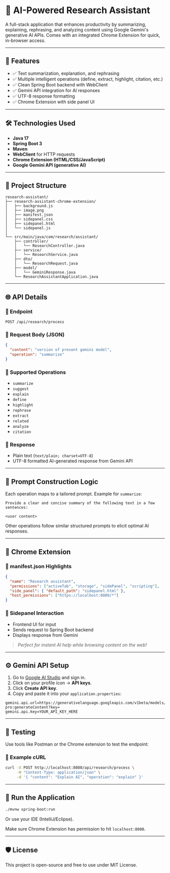 # 🧠 AI-Powered Research Assistant

A full-stack application that enhances productivity by summarizing, explaining, rephrasing, and analyzing content using Google Gemini's generative AI APIs. Comes with an integrated Chrome Extension for quick, in-browser access.

---

## 🚀 Features

* ✅ Text summarization, explanation, and rephrasing
* ✅ Multiple intelligent operations (define, extract, highlight, citation, etc.)
* ✅ Clean Spring Boot backend with WebClient
* ✅ Gemini API integration for AI responses
* ✅ UTF-8 response formatting
* ✅ Chrome Extension with side panel UI

---

## 🛠️ Technologies Used

* **Java 17**
* **Spring Boot 3**
* **Maven**
* **WebClient** for HTTP requests
* **Chrome Extension (HTML/CSS/JavaScript)**
* **Google Gemini API (generative AI)**

---

## 📁 Project Structure

```
research-assistant/
├── research-assistant-chrome-extension/
│   ├── background.js
│   ├── image.png
│   ├── manifest.json
│   ├── sidepanel.css
│   ├── sidepanel.html
│   └── sidepanel.js
│
└── src/main/java/com/research/assistant/
    ├── controller/
    │   └── ResearchController.java
    ├── service/
    │   └── ResearchService.java
    ├── dto/
    │   └── ResearchRequest.java
    ├── model/
    │   └── GeminiResponse.java
    └── ResearchAssistantApplication.java
```

---

## 🌐 API Details

### 🔸 Endpoint

`POST /api/research/process`

### 🔸 Request Body (JSON)

```json
{
  "content": "version of present gemini model",
  "operation": "summarize"
}
```

### 🔸 Supported Operations

* `summarize`
* `suggest`
* `explain`
* `define`
* `highlight`
* `rephrase`
* `extract`
* `related`
* `analyze`
* `citation`

### 🔸 Response

* Plain text (`text/plain; charset=UTF-8`)
* UTF-8 formatted AI-generated response from Gemini API

---

## 🧠 Prompt Construction Logic

Each operation maps to a tailored prompt. Example for `summarize`:

```
Provide a clear and concise summary of the following text in a few sentences:

<user content>
```

Other operations follow similar structured prompts to elicit optimal AI responses.

---

## 🔌 Chrome Extension

### 🔹 manifest.json Highlights

```json
{
  "name": "Research assistant",
  "permissions": ["activeTab", "storage", "sidePanel", "scripting"],
  "side_panel": { "default_path": "sidepanel.html" },
  "host_permissions": ["https://localhost:8080/*"]
}
```

### 🔹 Sidepanel Interaction

* Frontend UI for input
* Sends request to Spring Boot backend
* Displays response from Gemini

> *Perfect for instant AI help while browsing content on the web!*

---

## ⚙️ Gemini API Setup

1. Go to [Google AI Studio](https://makersuite.google.com/app) and sign in.
2. Click on your profile icon → **API keys**.
3. Click **Create API key**.
4. Copy and paste it into your `application.properties`:

```properties
gemini.api.url=https://generativelanguage.googleapis.com/v1beta/models/gemini-pro:generateContent?key=
gemini.api.key=YOUR_API_KEY_HERE
```

---

## 🧪 Testing

Use tools like Postman or the Chrome extension to test the endpoint:

### 🔸 Example cURL

```bash
curl -X POST http://localhost:8080/api/research/process \
     -H "Content-Type: application/json" \
     -d '{ "content": "Explain AI", "operation": "explain" }'
```

---

## 🏁 Run the Application

```bash
./mvnw spring-boot:run
```

Or use your IDE (IntelliJ/Eclipse).

Make sure Chrome Extension has permission to hit `localhost:8080`.

---

## 🛡️ License

This project is open-source and free to use under MIT License.
